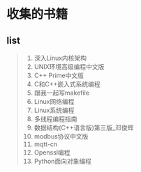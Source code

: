 # 收集的书籍   

## list   
> 1. 深入Linux内核架构   
> 2. UNIX环境高级编程中文版    
> 3. C++ Prime中文版    
> 4. C和C++嵌入式系统编程    
> 5. 跟我一起写makefile    
> 6. Linux网络编程    
> 7. Linux系统编程    
> 8. 多线程编程指南     
> 9. 数据结构(C++语言版)第三版_邓俊辉      
> 10. modbus协议中文版      
> 11. mqtt-cn      
> 12. Openssl编程      
> 13. Python面向对象编程        


